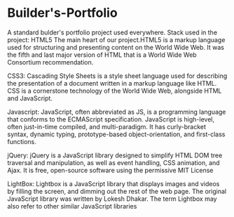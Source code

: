 
# Builder's-Portfolio

A standard bulder's portfolio project used everywhere.
Stack used in the project:
HTML5
 The main heart of our project.HTML5 is a markup language used for structuring and presenting content on the
 World Wide Web. It was the fifth and last major version of HTML that is a World Wide Web Consortium recommendation.

 CSS3:
	Cascading Style Sheets is a style sheet language used for describing the presentation of a document written
  in a markup language like HTML. CSS is a cornerstone technology of the World Wide Web, alongside HTML and JavaScript.

 Javascript:
    JavaScript, often abbreviated as JS, is a programming language that conforms to the ECMAScript specification.
    JavaScript is high-level, often just-in-time compiled, and multi-paradigm. It has curly-bracket syntax, dynamic typing,
    prototype-based object-orientation, and first-class functions.

 jQuery:
	jQuery is a JavaScript library designed to simplify HTML DOM tree traversal and manipulation, as well as event handling, 
  CSS animation, and Ajax. It is free, open-source software using the permissive MIT License	

 LightBox:
	Lightbox is a JavaScript library that displays images and videos by filling the screen, and dimming out the rest of the web page.
  The original JavaScript library was written by Lokesh Dhakar. The term Lightbox may also refer to other similar JavaScript libraries
